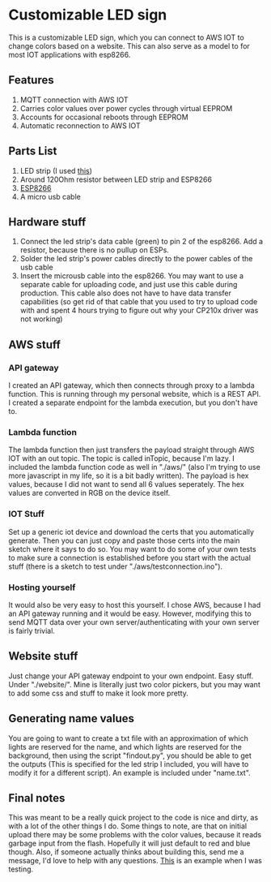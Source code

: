 # Customizable LED sign

This is a customizable LED sign, which you can connect to AWS IOT to change colors based on a website. This can also serve as a model to for most IOT applications with esp8266.

## Features

1. MQTT connection with AWS IOT
2. Carries color values over power cycles through virtual EEPROM
3. Accounts for occasional reboots through EEPROM
4. Automatic reconnection to AWS IOT

## Parts List

1. LED strip (I used [this](https://www.amazon.com/BTF-Lighting-Individually-Addressable-Flexible-Lighting/dp/B075T7GQRP?pd_rd_w=l56PO&pf_rd_p=7a695a6b-3610-4583-9730-4d63d22b28b7&pf_rd_r=T0101DF08KD709APP1ZP&pd_rd_r=44d72d7c-5c85-461d-a2ee-c6e673e116b3&pd_rd_wg=QhGvn&pd_rd_i=B075T7GQRP&psc=1&ref_=pd_bap_d_rp_12_t))
2. Around 120Ohm resistor between LED strip and ESP8266
3. [ESP8266](https://www.amazon.com/HiLetgo-Internet-Development-Wireless-Micropython/dp/B081CSJV2V/ref=sr_1_1_sspa?dchild=1&keywords=esp8266&qid=1613470764&sr=8-1-spons&psc=1&spLa=ZW5jcnlwdGVkUXVhbGlmaWVyPUEyMDU1Wk1ETFlaWjBVJmVuY3J5cHRlZElkPUEwNjMxMjQxMVdNMUEzQldKRkhIMCZlbmNyeXB0ZWRBZElkPUEwNTYyNjkzMU5WTEI1SjdJUTlDJndpZGdldE5hbWU9c3BfYXRmJmFjdGlvbj1jbGlja1JlZGlyZWN0JmRvTm90TG9nQ2xpY2s9dHJ1ZQ==)
4. A micro usb cable

## Hardware stuff
1. Connect the led strip's data cable (green) to pin 2 of the esp8266. Add a resistor, because there is no pullup on ESPs.
2. Solder the led strip's power cables directly to the power cables of the usb cable
3. Insert the microusb cable into the esp8266. You may want to use a separate cable for uploading code, and just use this cable during production. This cable also does not have to have data transfer capabilities (so get rid of that cable that you used to try to upload code with and spent 4 hours trying to figure out why your CP210x driver was not working)

## AWS stuff

### API gateway
I created an API gateway, which then connects through proxy to a lambda function. This is running through my personal website, which is a REST API. I created a separate endpoint for the lambda execution, but you don't have to.

### Lambda function
The lambda function then just transfers the payload straight through AWS IOT with an out topic. The topic is called inTopic, because I'm lazy. I included the lambda function code as well in "./aws/" (also I'm trying to use more javascript in my life, so it is a bit badly written). The payload is hex values, because I did not want to send all 6 values seperately. The hex values are converted in RGB on the device itself.

### IOT Stuff
Set up a generic iot device and download the certs that you automatically generate. Then you can just copy and paste those certs into the main sketch where it says to do so. You may want to do some of your own tests to make sure a connection is established before you start with the actual stuff (there is a sketch to test under "./aws/testconnection.ino").

### Hosting yourself
It would also be very easy to host this yourself. I chose AWS, because I had an API gateway running and it would be easy. However, modifying this to send MQTT data over your own server/authenticating with your own server is fairly trivial.

## Website stuff
Just change your API gateway endpoint to your own endpoint. Easy stuff. Under "./website/". Mine is literally just two color pickers, but you may want to add some css and stuff to make it look more pretty.

## Generating name values
You are going to want to create a txt file with an approximation of which lights are reserved for the name, and which lights are reserved for the background, then using the script "findout.py", you should be able to get the outputs (This is specified for the led strip I included, you will have to modify it for a different script). An example is included under "name.txt".

## Final notes
This was meant to be a really quick project to the code is nice and dirty, as with a lot of the other things I do. Some things to note, are that on initial upload there may be some problems with the color values, because it reads garbage input from the flash. Hopefully it will just default to red and blue though. Also, if someone actually thinks about building this, send me a message, I'd love to help with any questions. [This](https://dxuhpsew7hntg.cloudfront.net/sign_display.mp4) is an example when I was testing.
